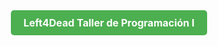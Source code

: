 <div style="display: flex; justify-content: center;">
  <a href="Left4Dead/home" style="display: inline-block; padding: 10px 20px; background-color: #4CAF50; color: #fff; text-decoration: none; border-radius: 5px; font-weight: bold; font-size: 16px;">
    Left4Dead Taller de Programación I
  </a>
</div>